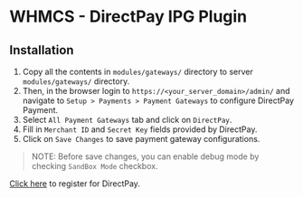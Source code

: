 # WHMCS - DirectPay IPG Plugin

## Installation

1. Copy all the contents in `modules/gateways/` directory to server `modules/gateways/` directory.
2. Then, in the browser login to `https://<your_server_domain>/admin/` and navigate to ``Setup > Payments > Payment Gateways`` to configure DirectPay Payment.
3. Select ``All Payment Gateways`` tab and click on ``DirectPay``.
4. Fill in ``Merchant ID`` and ``Secret Key`` fields provided by DirectPay.
5. Click on ``Save Changes`` to save payment gateway configurations.

> NOTE: Before save changes, you can enable debug mode by checking ``SandBox Mode`` checkbox.

[Click here](https://www.directpay.lk/ipg/) to register for DirectPay.